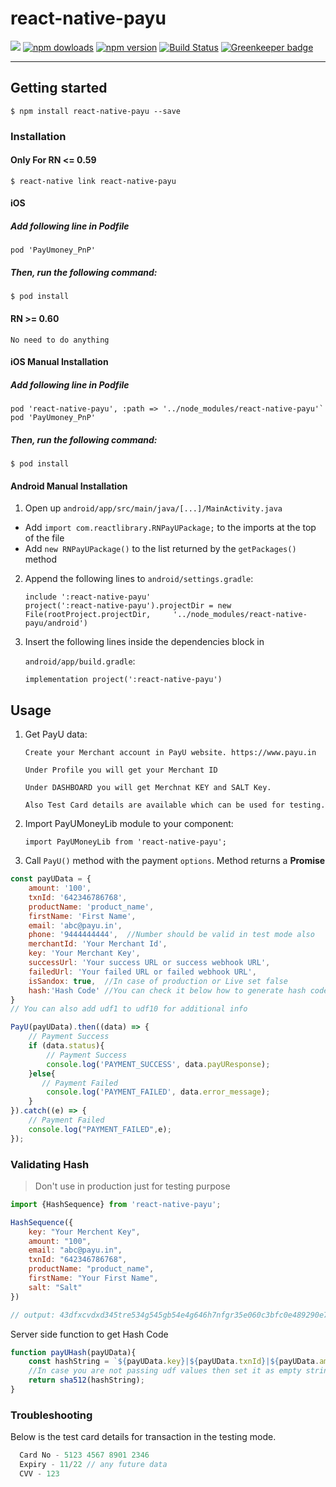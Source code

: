 # react-native-payu

<img src='https://img.shields.io/badge/license-MIT-blue.svg' />  <a href="https://www.npmjs.com/package/react-native-payu"><img alt="npm dowloads" src="https://img.shields.io/npm/dm/react-native-payu.svg"/></a> <a href="https://www.npmjs.com/package/react-native-payu"><img alt="npm version" src="https://badge.fury.io/js/react-native-payu.svg"/></a> [![Build Status](https://travis-ci.org/synclovisdevs/react-native-payu.svg?branch=master)](https://travis-ci.org/synclovisdevs/react-native-payu) [![Greenkeeper badge](https://badges.greenkeeper.io/synclovisdevs/react-native-payu.svg)](https://greenkeeper.io/)

-----
## Getting started

`$ npm install react-native-payu --save`

### Installation

#### Only For RN <= 0.59

`$ react-native link react-native-payu`


#### iOS

##### Add following line in Podfile

`pod 'PayUmoney_PnP'`

##### Then, run the following command:

`$ pod install`

#### RN >= 0.60

`No need to do anything`

#### iOS Manual Installation

##### Add following line in Podfile


```
pod 'react-native-payu', :path => '../node_modules/react-native-payu'`
pod 'PayUmoney_PnP'
```
##### Then, run the following command:

`$ pod install`

#### Android Manual Installation

1. Open up `android/app/src/main/java/[...]/MainActivity.java`
  - Add `import com.reactlibrary.RNPayUPackage;` to the imports at the top of the file
  - Add `new RNPayUPackage()` to the list returned by the `getPackages()` method
2. Append the following lines to `android/settings.gradle`:
  	```
  	include ':react-native-payu'
  	project(':react-native-payu').projectDir = new File(rootProject.projectDir, 	'../node_modules/react-native-payu/android')
  	```
3. Insert the following lines inside the dependencies block in 

    `android/app/build.gradle`:
    
  	```
    implementation project(':react-native-payu')
  	```

## Usage
1. Get PayU data:
    ````
   Create your Merchant account in PayU website. https://www.payu.in
   
   Under Profile you will get your Merchant ID
   
   Under DASHBOARD you will get Merchnat KEY and SALT Key.
   
   Also Test Card details are available which can be used for testing.
   ````
1. Import PayUMoneyLib module to your component:

     ```
     import PayUMoneyLib from 'react-native-payu';
     ```
 
 2. Call `PayU()` method with the payment `options`. Method
 returns a **Promise** 
 ```js
 const payUData = {
     amount: '100',
     txnId: '642346786768',
     productName: 'product_name',
     firstName: 'First Name',
     email: 'abc@payu.in',
     phone: '9444444444',  //Number should be valid in test mode also
     merchantId: 'Your Merchant Id',
     key: 'Your Merchant Key',
     successUrl: 'Your success URL or success webhook URL',
     failedUrl: 'Your failed URL or failed webhook URL',
     isSandox: true,  //In case of production or Live set false
     hash:'Hash Code' //You can check it below how to generate hash code,
 }
 // You can also add udf1 to udf10 for additional info

 PayU(payUData).then((data) => {
     // Payment Success
     if (data.status){
         // Payment Success
         console.log('PAYMENT_SUCCESS', data.payUResponse);
     }else{
        // Payment Failed
         console.log('PAYMENT_FAILED', data.error_message);
     }
 }).catch((e) => {
     // Payment Failed
     console.log("PAYMENT_FAILED",e);
 });
 ```
 
 ### Validating Hash
 > Don't use in production just for testing purpose
 
 ```js
 import {HashSequence} from 'react-native-payu';
 
 HashSequence({
     key: "Your Merchent Key",
     amount: "100",
     email: "abc@payu.in",
     txnId: "642346786768",
     productName: "product_name",
     firstName: "Your First Name",
     salt: "Salt"
 })
 
 // output: 43dfxcvdxd345tre534g545gb54e4g646h7nfgr35e060c3bfc0e489290e7c902750d5db3fc8be2f180daf4d534d7b9bef46fa0158a4c8a057b61
 ```
 
 Server side function to get Hash Code
 
 ```js
 function payUHash(payUData){
     const hashString = `${payUData.key}|${payUData.txnId}|${payUData.amount}|${payUData.productName}|${payUData.firstName}|${payUData.email}|${payUData.udf1}|${payUData.udf2}|${payUData.udf3}|${payUData.udf4}|${payUData.udf5}|${payUData.udf6}|${payUData.udf7}|${payUData.udf8}|${payUData.udf9}|${payUData.udf10}|${payUData.salt}`;
     //In case you are not passing udf values then set it as empty string 
     return sha512(hashString);
 }
 
 ```
 
 ### Troubleshooting    
 
Below is the test card details for transaction in the testing mode. 
 ```js
   Card No - 5123 4567 8901 2346
   Expiry - 11/22 // any future data
   CVV - 123
 ```

